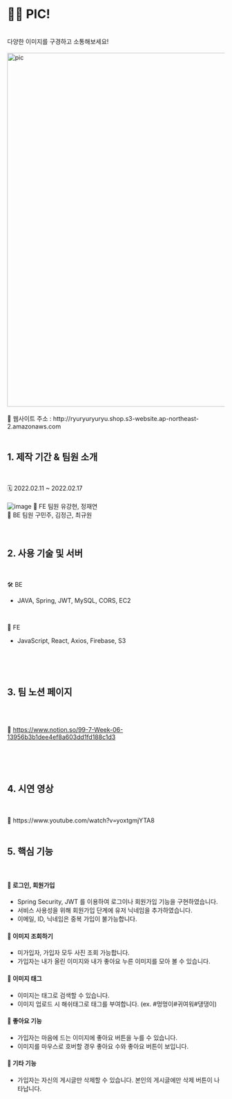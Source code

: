 # 🤳🏻 PIC!  
</br>
다양한 이미지를 구경하고 소통해보세요!
</br>
</br>
<img width="819" alt="pic" src="https://user-images.githubusercontent.com/97426206/154457890-7565aca4-8576-4915-b424-e0c0830967e2.png">

</br>
</br>
🔗 웹사이트 주소 : http://ryuryuryuryu.shop.s3-website.ap-northeast-2.amazonaws.com
</br>
</br>


## 1. 제작 기간 & 팀원 소개
</br>

🗓 2022.02.11 ~ 2022.02.17
</br>
</br>
![image](https://user-images.githubusercontent.com/96937623/154494833-b952b7fc-142b-41e4-a222-9f1f38ae2680.png)
👥 FE 팀원
   유강현, 정재연
</br>
👥 BE 팀원
   구민주, 김정근, 최규원
</br>
</br>
</br>

## 2. 사용 기술 및 서버
</br>

🛠 BE
  - JAVA, Spring, JWT, MySQL, CORS, EC2

</br>

🎨 FE
  - JavaScript, React, Axios, Firebase, S3
</br>
</br>
</br>

## 3. 팀 노션 페이지
</br>
</br>

🔗 https://www.notion.so/99-7-Week-06-13956b3b1dee4ef8a603dd1fd188c1d3

</br>
</br>
</br>

## 4. 시연 영상
</br>
</br>
🎥 https://www.youtube.com/watch?v=yoxtgmjYTA8
</br>
</br>


## 5. 핵심 기능
</br>

#### 🔐 로그인, 회원가입
  - Spring Security, JWT 를 이용하여 로그이나 회원가입 기능을 구현하였습니다.
  - 서비스 사용성을 위해 회원가입 단계에 유저 닉네임을 추가하였습니다.
  - 이메일, ID, 닉네임은 중복 가입이 불가능합니다.

#### 👀 이미지 조회하기
  - 미가입자, 가입자 모두 사진 조회 가능합니다.
  - 가입자는 내가 올린 이미지와 내가 좋아요 누른 이미지를 모아 볼 수 있습니다.

#### 🔖 이미지 태그
  - 이미지는 태그로 검색할 수 있습니다.
  - 이미지 업로드 시 해쉬태그로 태그를 부여합니다. (ex. #멍멍이#귀여워#댕댕이)
  
#### 💓 좋아요 기능
  - 가입자는 마음에 드는 이미지에 좋아요 버튼을 누를 수 있습니다.
  - 이미지를 마우스로 호버할 경우 좋아요 수와 좋아요 버튼이 보입니다.

#### 🎸 기타 기능
  - 가입자는 자신의 게시글만 삭제할 수 있습니다. 본인의 게시글에만 삭제 버튼이 나타납니다.
